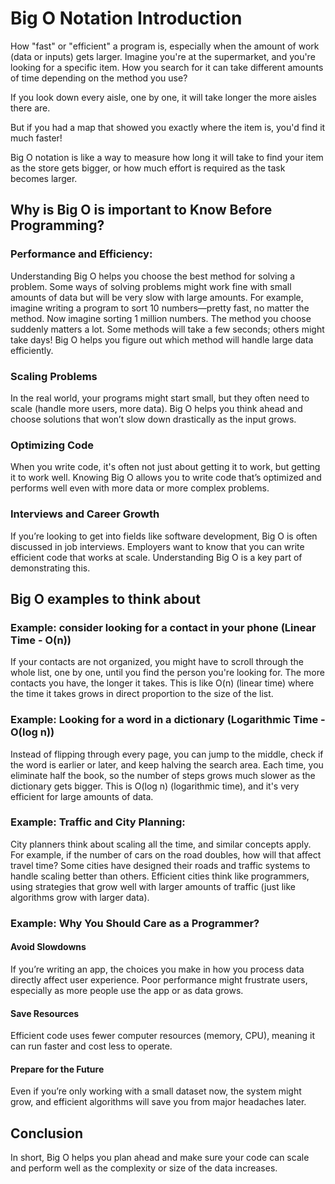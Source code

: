 # Big O Notation Introduction
How "fast" or "efficient" a program is, especially when the amount of work (data or inputs) gets larger. Imagine you're at the supermarket, and you're looking for a specific item. How you search for it can take different amounts of time depending on the method you use? 

If you look down every aisle, one by one, it will take longer the more aisles there are. 

But if you had a map that showed you exactly where the item is, you'd find it much faster!

Big O notation is like a way to measure how long it will take to find your item as the store gets bigger, or how much effort is required as the task becomes larger.

## Why is Big O is important to Know Before Programming?
### Performance and Efficiency: 
Understanding Big O helps you choose the best method for solving a problem. Some ways of solving problems might work fine with small amounts of data but will be very slow with large amounts. For example, imagine writing a program to sort 10 numbers—pretty fast, no matter the method. Now imagine sorting 1 million numbers. The method you choose suddenly matters a lot. Some methods will take a few seconds; others might take days! Big O helps you figure out which method will handle large data efficiently.

### Scaling Problems 
In the real world, your programs might start small, but they often need to scale (handle more users, more data). Big O helps you think ahead and choose solutions that won’t slow down drastically as the input grows.

### Optimizing Code
When you write code, it's often not just about getting it to work, but getting it to work well. Knowing Big O allows you to write code that’s optimized and performs well even with more data or more complex problems.

### Interviews and Career Growth 
If you’re looking to get into fields like software development, Big O is often discussed in job interviews. Employers want to know that you can write efficient code that works at scale. Understanding Big O is a key part of demonstrating this.

## Big O examples to think about
### Example: consider looking for a contact in your phone (Linear Time - O(n))
If your contacts are not organized, you might have to scroll through the whole list, one by one, until you find the person you're looking for. The more contacts you have, the longer it takes. This is like O(n) (linear time) where the time it takes grows in direct proportion to the size of the list.

### Example: Looking for a word in a dictionary (Logarithmic Time - O(log n))
Instead of flipping through every page, you can jump to the middle, check if the word is earlier or later, and keep halving the search area. Each time, you eliminate half the book, so the number of steps grows much slower as the dictionary gets bigger. This is O(log n) (logarithmic time), and it's very efficient for large amounts of data.

### Example: Traffic and City Planning: 
City planners think about scaling all the time, and similar concepts apply. For example, if the number of cars on the road doubles, how will that affect travel time? Some cities have designed their roads and traffic systems to handle scaling better than others. Efficient cities think like programmers, using strategies that grow well with larger amounts of traffic (just like algorithms grow with larger data).

### Example: Why You Should Care as a Programmer?
#### Avoid Slowdowns
If you’re writing an app, the choices you make in how you process data directly affect user experience. Poor performance might frustrate users, especially as more people use the app or as data grows.

#### Save Resources
Efficient code uses fewer computer resources (memory, CPU), meaning it can run faster and cost less to operate.

#### Prepare for the Future
Even if you’re only working with a small dataset now, the system might grow, and efficient algorithms will save you from major headaches later.

## Conclusion
In short, Big O helps you plan ahead and make sure your code can scale and perform well as the complexity or size of the data increases.
